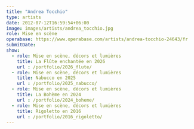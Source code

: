 ```yaml
---
title: "Andrea Tocchio"
type: artists
date: 2012-07-12T16:59:54+06:00
image: images/artists/andrea_tocchio.jpg
role: Mise en scène
operabase: https://www.operabase.com/artists/andrea-tocchio-24643/fr
submitDate: 
show:
  - role: Mise en scène, décors et lumières
    title: La Flûte enchantée en 2026
    url : /portfolio/2026_flute/
  - role: Mise en scène, décors et lumières
    title: Nabucco en 2025
    url : /portfolio/2025_nabucco/
  - role: Mise en scène, décors et lumières
    title: La Bohème en 2024
    url : /portfolio/2024_boheme/
  - role: Mise en scène, décors et lumières
    title: Rigoletto en 2016
    url : /portfolio/2016_rigoletto/
---
```





